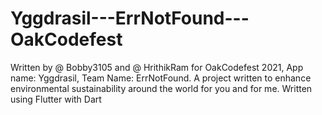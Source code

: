 # Yggdrasil---ErrNotFound---OakCodefest
Written by @ Bobby3105 and @ HrithikRam for OakCodefest 2021, App name: Yggdrasil, Team Name: ErrNotFound. A project written to enhance environmental sustainability around the world for you and for me. Written using Flutter with Dart
